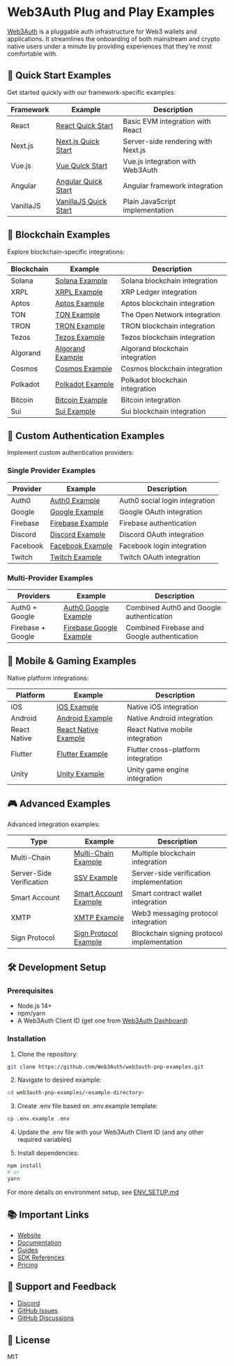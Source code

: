 # Web3Auth Plug and Play Examples

[Web3Auth](https://web3auth.io) is a pluggable auth infrastructure for Web3 wallets and applications. It streamlines the onboarding of both mainstream and crypto native users under a minute by providing experiences that they're most comfortable with.

## 🚀 Quick Start Examples

Get started quickly with our framework-specific examples:

| Framework    | Example                                                                                                    | Description                                        |
|-------------|------------------------------------------------------------------------------------------------------------|----------------------------------------------------|
| React       | [React Quick Start](quick-starts/react-quick-start)                                                        | Basic EVM integration with React                    |
| Next.js     | [Next.js Quick Start](quick-starts/nextjs-quick-start)                                                    | Server-side rendering with Next.js                  |
| Vue.js      | [Vue Quick Start](quick-starts/vue-quick-start)                                                           | Vue.js integration with Web3Auth                    |
| Angular     | [Angular Quick Start](quick-starts/angular-quick-start)                                                    | Angular framework integration                       |
| VanillaJS   | [VanillaJS Quick Start](quick-starts/vanillajs-quick-start)                                              | Plain JavaScript implementation                     |

## 🔗 Blockchain Examples

Explore blockchain-specific integrations:

| Blockchain | Example                                    | Description                                        |
|------------|--------------------------------------------|----------------------------------------------------|
| Solana     | [Solana Example](other/solana-example)    | Solana blockchain integration                      |
| XRPL       | [XRPL Example](other/xrpl-example)        | XRP Ledger integration                             |
| Aptos      | [Aptos Example](other/aptos-example)      | Aptos blockchain integration                       |
| TON        | [TON Example](other/ton-example)          | The Open Network integration                       |
| TRON       | [TRON Example](other/tron-example)        | TRON blockchain integration                        |
| Tezos      | [Tezos Example](other/tezos-example)      | Tezos blockchain integration                       |
| Algorand   | [Algorand Example](other/algorand-example)| Algorand blockchain integration                    |
| Cosmos     | [Cosmos Example](other/cosmos-example)    | Cosmos blockchain integration                      |
| Polkadot   | [Polkadot Example](other/polkadot-example)| Polkadot blockchain integration                   |
| Bitcoin    | [Bitcoin Example](other/bitcoin-example)  | Bitcoin integration                                |
| Sui        | [Sui Example](other/sui-example)          | Sui blockchain integration                         |

## 🔐 Custom Authentication Examples

Implement custom authentication providers:

### Single Provider Examples
| Provider   | Example                                                                                                     | Description                                        |
|------------|-------------------------------------------------------------------------------------------------------------|----------------------------------------------------|
| Auth0      | [Auth0 Example](custom-authentication/single-connection/auth0-example)                                      | Auth0 social login integration                      |
| Google     | [Google Example](custom-authentication/single-connection/google-example)                                    | Google OAuth integration                            |
| Firebase   | [Firebase Example](custom-authentication/single-connection/firebase-example)                                | Firebase authentication                             |
| Discord    | [Discord Example](custom-authentication/single-connection/discord-example)                                  | Discord OAuth integration                           |
| Facebook   | [Facebook Example](custom-authentication/single-connection/facebook-example)                                | Facebook login integration                          |
| Twitch     | [Twitch Example](custom-authentication/single-connection/twitch-example)                                    | Twitch OAuth integration                            |

### Multi-Provider Examples
| Providers                  | Example                                                                                                           | Description                                        |
|---------------------------|-------------------------------------------------------------------------------------------------------------------|----------------------------------------------------|
| Auth0 + Google            | [Auth0 Google Example](custom-authentication/grouped-connection/auth0-google-example)                             | Combined Auth0 and Google authentication            |
| Firebase + Google         | [Firebase Google Example](custom-authentication/grouped-connection/firebase-google-example)                       | Combined Firebase and Google authentication         |

## 📱 Mobile & Gaming Examples

Native platform integrations:

| Platform      | Example                                           | Description                                        |
|---------------|---------------------------------------------------|----------------------------------------------------|
| iOS           | [iOS Example](ios/ios-quick-start)               | Native iOS integration                             |
| Android       | [Android Example](android/android-quick-start)    | Native Android integration                         |
| React Native  | [React Native Example](react-native/quick-start) | React Native mobile integration                    |
| Flutter       | [Flutter Example](flutter/quick-start)           | Flutter cross-platform integration                 |
| Unity         | [Unity Example](unity/quick-start)               | Unity game engine integration                      |

## 🎮 Advanced Examples

Advanced integration examples:

| Type                    | Example                                                                | Description                                        |
|------------------------|------------------------------------------------------------------------|----------------------------------------------------|
| Multi-Chain            | [Multi-Chain Example](other/multi-chain-example)                      | Multiple blockchain integration                     |
| Server-Side Verification| [SSV Example](other/server-side-verification-example)                | Server-side verification implementation             |
| Smart Account          | [Smart Account Example](other/smart-account-example)                  | Smart contract wallet integration                   |
| XMTP                   | [XMTP Example](other/xmtp-example)                                    | Web3 messaging protocol integration                 |
| Sign Protocol          | [Sign Protocol Example](other/sign-protocol-example)                  | Blockchain signing protocol implementation          |

## 🛠️ Development Setup

### Prerequisites
- Node.js 14+
- npm/yarn
- A Web3Auth Client ID (get one from [Web3Auth Dashboard](https://dashboard.web3auth.io))

### Installation
1. Clone the repository:
```bash
git clone https://github.com/Web3Auth/web3auth-pnp-examples.git
```

2. Navigate to desired example:
```bash
cd web3auth-pnp-examples/<example-directory>
```

3. Create .env file based on .env.example template:
```bash
cp .env.example .env
```

4. Update the .env file with your Web3Auth Client ID (and any other required variables)

5. Install dependencies:
```bash
npm install
# or
yarn
```

For more details on environment setup, see [ENV_SETUP.md](ENV_SETUP.md)

## 📚 Important Links
- [Website](https://web3auth.io)
- [Documentation](https://web3auth.io/docs)
- [Guides](https://web3auth.io/docs/guides)
- [SDK References](https://web3auth.io/docs/sdk)
- [Pricing](https://web3auth.io/pricing.html)

## 💬 Support and Feedback
- [Discord](https://discord.gg/web3auth)
- [GitHub Issues](https://github.com/Web3Auth/web3auth-pnp-examples/issues)
- [GitHub Discussions](https://github.com/orgs/Web3Auth/discussions)

## 📄 License
MIT
